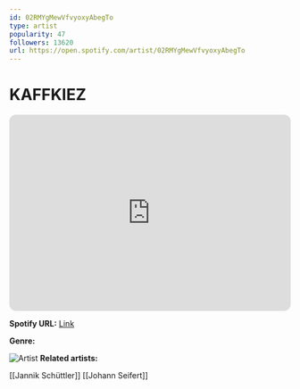 ```yaml
---
id: 02RMYgMewVfvyoxyAbegTo
type: artist
popularity: 47
followers: 13620
url: https://open.spotify.com/artist/02RMYgMewVfvyoxyAbegTo
---
```

# KAFFKIEZ

<iframe style="border-radius:12px" src="https://open.spotify.com/embed/artist/02RMYgMewVfvyoxyAbegTo" width="100%" height="352" frameBorder="0" allowfullscreen="" allow="autoplay; clipboard-write; encrypted-media; fullscreen; picture-in-picture" loading="lazy"></iframe>

**Spotify URL:** [Link](https://open.spotify.com/artist/02RMYgMewVfvyoxyAbegTo)

**Genre:** 

![Artist](https://i.scdn.co/image/ab6761610000e5eb95ec47b37312d384b4465f45)
**Related artists:**

[[Jannik Schüttler]]
[[Johann Seifert]]
